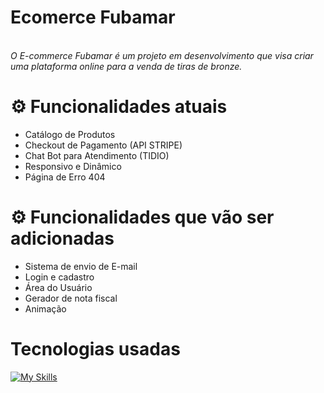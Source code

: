 # Ecomerce Fubamar
<br> *O E-commerce Fubamar é um projeto em desenvolvimento que visa criar uma plataforma online para a venda de tiras de bronze.* </br>


# ⚙ Funcionalidades atuais
-  Catálogo de Produtos
-  Checkout de Pagamento (API STRIPE)
-  Chat Bot para Atendimento (TIDIO)
-  Responsivo e Dinâmico
-  Página de Erro 404

 # ⚙ Funcionalidades que vão ser adicionadas
-  Sistema de envio de E-mail
-  Login e cadastro
-  Área do Usuário
-  Gerador de nota fiscal
-  Animação

  
# Tecnologias usadas

  
[![My Skills](https://skillicons.dev/icons?i=js,html,css,nodejs,express,vscode )](https://skillicons.dev)
